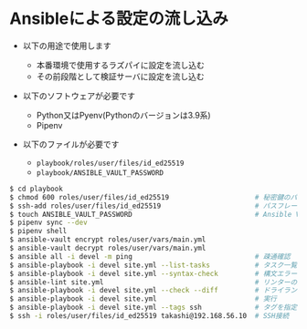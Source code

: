 # Ansibleによる設定の流し込み

- 以下の用途で使用します
    - 本番環境で使用するラズパイに設定を流し込む
    - その前段階として検証サーバに設定を流し込む

- 以下のソフトウェアが必要です
    - Python又はPyenv(Pythonのバージョンは3.9系)
    - Pipenv

- 以下のファイルが必要です
    - `playbook/roles/user/files/id_ed25519`
    - `playbook/ANSIBLE_VAULT_PASSWORD`

```bash
$ cd playbook
$ chmod 600 roles/user/files/id_ed25519                     # 秘密鍵のパーミッションを変更しないとSSH接続できないため
$ ssh-add roles/user/files/id_ed25519                       # パスフレーズの入力を省略させるための設定(オプション)
$ touch ANSIBLE_VAULT_PASSWORD                              # Ansible Vaultのパスワードを設定する
$ pipenv sync --dev
$ pipenv shell
$ ansible-vault encrypt roles/user/vars/main.yml
$ ansible-vault decrypt roles/user/vars/main.yml
$ ansible all -i devel -m ping                              # 疎通確認
$ ansible-playbook -i devel site.yml --list-tasks           # タスク一覧
$ ansible-playbook -i devel site.yml --syntax-check         # 構文エラーのチェック
$ ansible-lint site.yml                                     # リンターの実行
$ ansible-playbook -i devel site.yml --check --diff         # ドライラン
$ ansible-playbook -i devel site.yml                        # 実行
$ ansible-playbook -i devel site.yml --tags ssh             # タグを指定して実行
$ ssh -i roles/user/files/id_ed25519 takashi@192.168.56.10  # SSH接続
```
